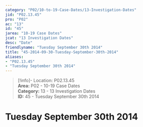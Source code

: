 ```yaml
---  
category: "P02/10-to-19-Case-Dates/13-Investigation-Dates"  
jid: "P02.13.45"  
pro: "P02"  
ac: "13"  
id: "45"  
jarea: "10-19 Case Dates"  
jcat: "13 Investigation Dates"  
desc: "Date"  
friendlyname: "Tuesday September 30th 2014"  
title: "45-2014-09-30-Tuesday-September-30th-2014"  
aliases:   
- "P02.13.45"  
- "Tuesday September 30th 2014"  
---  
```

>[!info]- Location: P02.13.45  
>**Area:** P02 - 10-19 Case Dates  
>**Category:** 13 - 13 Investigation Dates  
>**ID:** 45 - Tuesday September 30th 2014  
  
# Tuesday September 30th 2014  
